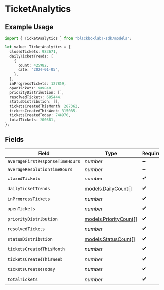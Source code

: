# TicketAnalytics

## Example Usage

```typescript
import { TicketAnalytics } from "blackboxlabs-sdk/models";

let value: TicketAnalytics = {
  closedTickets: 983671,
  dailyTicketTrends: [
    {
      count: 425982,
      date: "2024-01-05",
    },
  ],
  inProgressTickets: 127859,
  openTickets: 909840,
  priorityDistribution: [],
  resolvedTickets: 685444,
  statusDistribution: [],
  ticketsCreatedThisMonth: 287362,
  ticketsCreatedThisWeek: 315085,
  ticketsCreatedToday: 748970,
  totalTickets: 200381,
};
```

## Fields

| Field                                                | Type                                                 | Required                                             | Description                                          |
| ---------------------------------------------------- | ---------------------------------------------------- | ---------------------------------------------------- | ---------------------------------------------------- |
| `averageFirstResponseTimeHours`                      | *number*                                             | :heavy_minus_sign:                                   | N/A                                                  |
| `averageResolutionTimeHours`                         | *number*                                             | :heavy_minus_sign:                                   | N/A                                                  |
| `closedTickets`                                      | *number*                                             | :heavy_check_mark:                                   | N/A                                                  |
| `dailyTicketTrends`                                  | [models.DailyCount](../models/dailycount.md)[]       | :heavy_check_mark:                                   | N/A                                                  |
| `inProgressTickets`                                  | *number*                                             | :heavy_check_mark:                                   | N/A                                                  |
| `openTickets`                                        | *number*                                             | :heavy_check_mark:                                   | N/A                                                  |
| `priorityDistribution`                               | [models.PriorityCount](../models/prioritycount.md)[] | :heavy_check_mark:                                   | N/A                                                  |
| `resolvedTickets`                                    | *number*                                             | :heavy_check_mark:                                   | N/A                                                  |
| `statusDistribution`                                 | [models.StatusCount](../models/statuscount.md)[]     | :heavy_check_mark:                                   | N/A                                                  |
| `ticketsCreatedThisMonth`                            | *number*                                             | :heavy_check_mark:                                   | N/A                                                  |
| `ticketsCreatedThisWeek`                             | *number*                                             | :heavy_check_mark:                                   | N/A                                                  |
| `ticketsCreatedToday`                                | *number*                                             | :heavy_check_mark:                                   | N/A                                                  |
| `totalTickets`                                       | *number*                                             | :heavy_check_mark:                                   | N/A                                                  |